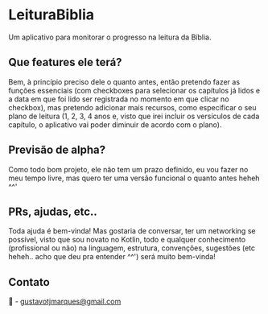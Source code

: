 # LeituraBiblia
Um aplicativo para monitorar o progresso na leitura da Bíblia.

## Que features ele terá?
Bem, à princípio preciso dele o quanto antes, então pretendo fazer as funções essenciais (com checkboxes para selecionar os 
capítulos já lidos e a data em que foi lido ser registrada no momento em que clicar no checkbox), mas pretendo adicionar mais recursos,
como especificar o seu plano de leitura (1, 2, 3, 4 anos e, visto que irei incluir os versículos de cada capítulo, o aplicativo vai poder
diminuir de acordo com o plano).

## Previsão de alpha?
Como todo bom projeto, ele não tem um prazo definido, eu vou fazer no meu tempo livre, mas quero ter uma versão funcional o quanto antes heheh ^^'

## PRs, ajudas, etc..
Toda ajuda é bem-vinda! Mas gostaria de conversar, ter um networking se possível, visto que sou novato no Kotlin, todo e qualquer conhecimento
(profissional ou não) na linguagem, estrutura, convenções, sugestões (etc heheh.. acho que deu pra entender ^^') será muito bem-vinda!

## Contato
📧 - gustavotjmarques@gmail.com
